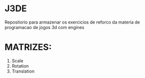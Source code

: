 # J3DE
Repositorio para armazenar os exercicios de reforco da materia de programacao de jogos 3d com engines

# MATRIZES:
1. Scale
2. Rotation
3. Translation